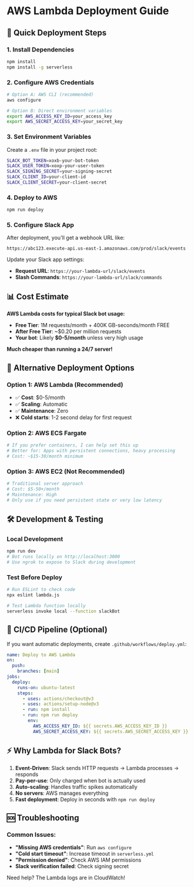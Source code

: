 # AWS Lambda Deployment Guide

## 🚀 Quick Deployment Steps

### 1. Install Dependencies

```bash
npm install
npm install -g serverless
```

### 2. Configure AWS Credentials

```bash
# Option A: AWS CLI (recommended)
aws configure

# Option B: Direct environment variables
export AWS_ACCESS_KEY_ID=your_access_key
export AWS_SECRET_ACCESS_KEY=your_secret_key
```

### 3. Set Environment Variables

Create a `.env` file in your project root:

```bash
SLACK_BOT_TOKEN=xoxb-your-bot-token
SLACK_USER_TOKEN=xoxp-your-user-token
SLACK_SIGNING_SECRET=your-signing-secret
SLACK_CLIENT_ID=your-client-id
SLACK_CLIENT_SECRET=your-client-secret
```

### 4. Deploy to AWS

```bash
npm run deploy
```

### 5. Configure Slack App

After deployment, you'll get a webhook URL like:

```
https://abc123.execute-api.us-east-1.amazonaws.com/prod/slack/events
```

Update your Slack app settings:

- **Request URL**: `https://your-lambda-url/slack/events`
- **Slash Commands**: `https://your-lambda-url/slack/commands`

## 📊 Cost Estimate

**AWS Lambda costs for typical Slack bot usage:**

- **Free Tier**: 1M requests/month + 400K GB-seconds/month FREE
- **After Free Tier**: ~$0.20 per million requests
- **Your bot**: Likely **$0-5/month** unless very high usage

**Much cheaper than running a 24/7 server!**

## 🔧 Alternative Deployment Options

### Option 1: AWS Lambda (Recommended)

- ✅ **Cost**: $0-5/month
- ✅ **Scaling**: Automatic
- ✅ **Maintenance**: Zero
- ❌ **Cold starts**: 1-2 second delay for first request

### Option 2: AWS ECS Fargate

```yaml
# If you prefer containers, I can help set this up
# Better for: Apps with persistent connections, heavy processing
# Cost: ~$15-30/month minimum
```

### Option 3: AWS EC2 (Not Recommended)

```bash
# Traditional server approach
# Cost: $5-50+/month
# Maintenance: High
# Only use if you need persistent state or very low latency
```

## 🛠️ Development & Testing

### Local Development

```bash
npm run dev
# Bot runs locally on http://localhost:3000
# Use ngrok to expose to Slack during development
```

### Test Before Deploy

```bash
# Run ESLint to check code
npx eslint lambda.js

# Test Lambda function locally
serverless invoke local --function slackBot
```

## 🔄 CI/CD Pipeline (Optional)

If you want automatic deployments, create `.github/workflows/deploy.yml`:

```yaml
name: Deploy to AWS Lambda
on:
  push:
    branches: [main]
jobs:
  deploy:
    runs-on: ubuntu-latest
    steps:
      - uses: actions/checkout@v3
      - uses: actions/setup-node@v3
      - run: npm install
      - run: npm run deploy
        env:
          AWS_ACCESS_KEY_ID: ${{ secrets.AWS_ACCESS_KEY_ID }}
          AWS_SECRET_ACCESS_KEY: ${{ secrets.AWS_SECRET_ACCESS_KEY }}
```

## ⚡ Why Lambda for Slack Bots?

1. **Event-Driven**: Slack sends HTTP requests → Lambda processes → responds
2. **Pay-per-use**: Only charged when bot is actually used
3. **Auto-scaling**: Handles traffic spikes automatically
4. **No servers**: AWS manages everything
5. **Fast deployment**: Deploy in seconds with `npm run deploy`

## 🆘 Troubleshooting

### Common Issues:

- **"Missing AWS credentials"**: Run `aws configure`
- **"Cold start timeout"**: Increase timeout in `serverless.yml`
- **"Permission denied"**: Check AWS IAM permissions
- **Slack verification failed**: Check signing secret

Need help? The Lambda logs are in CloudWatch!
